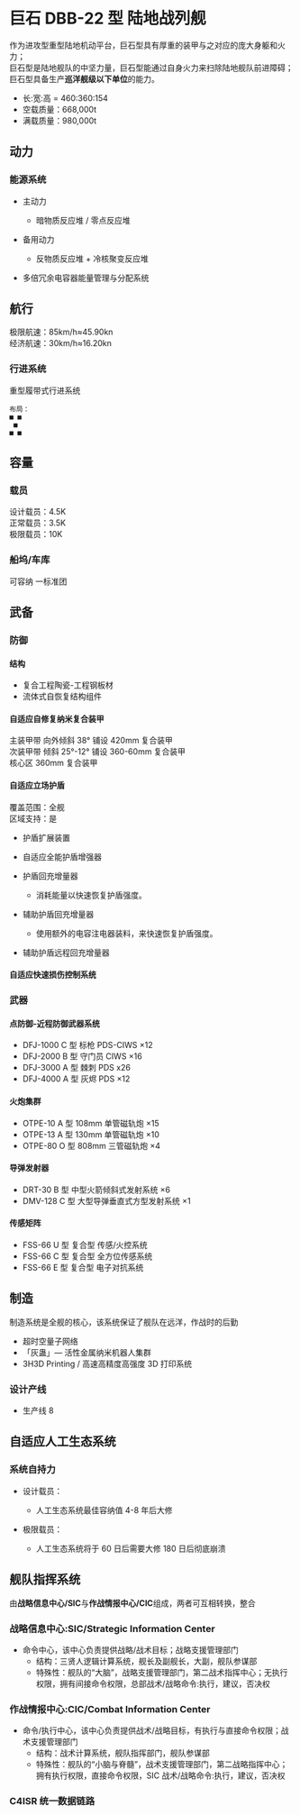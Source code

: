 # 巨石 DBB-22 型 陆地战列舰

作为进攻型重型陆地机动平台，巨石型具有厚重的装甲与之对应的庞大身躯和火力；  
巨石型是陆地舰队的中坚力量，巨石型能通过自身火力来扫除陆地舰队前进障碍；  
巨石型具备生产**巡洋舰级以下单位**的能力。

- 长:宽:高 = 460:360:154
- 空载质量：668,000t
- 满载质量：980,000t

## 动力

### 能源系统

- 主动力
  - 暗物质反应堆 / 零点反应堆

- 备用动力
  - 反物质反应堆 + 冷核聚变反应堆

- 多倍冗余电容器能量管理与分配系统

## 航行

极限航速：85km/h≈45.90kn  
经济航速：30km/h≈16.20kn

### 行进系统

重型履带式行进系统

```text
布局：  
■ ■  
 ■  
■ ■
```

## 容量

### 载员

设计载员：4.5K  
正常载员：3.5K  
极限载员：10K

### 船坞/车库

可容纳 一标准团

## 武备

### 防御

#### 结构

- 复合工程陶瓷-工程钢板材
- 流体式自恢复结构组件

#### 自适应自修复纳米复合装甲

主装甲带 向外倾斜 38° 铺设 420mm 复合装甲  
次装甲带 倾斜 25°-12° 铺设 360-60mm 复合装甲  
核心区 360mm 复合装甲

#### 自适应立场护盾

覆盖范围：全舰  
区域支持：是

- 护盾扩展装置

- 自适应全能护盾增强器

- 护盾回充增量器
  - 消耗能量以快速恢复护盾强度。

- 辅助护盾回充增量器
  - 使用额外的电容注电器装料，来快速恢复护盾强度。

- 辅助护盾远程回充增量器

#### 自适应快速损伤控制系统

### 武器

#### 点防御-近程防御武器系统

- DFJ-1000 C 型 标枪 PDS-CIWS ×12
- DFJ-2000 B 型 守门员 CIWS ×16
- DFJ-3000 A 型 棘刺 PDS x26
- DFJ-4000 A 型 灰烬 PDS ×12

#### 火炮集群

- OTPE-10 A 型 108mm 单管磁轨炮 ×15
- OTPE-13 A 型 130mm 单管磁轨炮 ×10
- OTPE-80 O 型 808mm 三管磁轨炮 ×4

#### 导弹发射器

- DRT-30 B 型 中型火箭倾斜式发射系统 ×6
- DMV-128 C 型 大型导弹垂直式方型发射系统 ×1

#### 传感矩阵

- FSS-66 U 型 复合型 传感/火控系统
- FSS-66 C 型 复合型 全方位传感系统
- FSS-66 E 型 复合型 电子对抗系统

## 制造

制造系统是全舰的核心，该系统保证了舰队在远洋，作战时的后勤

- 超时空量子网络
- 「灰蛊」— 活性金属纳米机器人集群
- 3H3D Printing / 高速高精度高强度 3D 打印系统

### 设计产线

- 生产线 8

## 自适应人工生态系统

### 系统自持力

- 设计载员：
  - 人工生态系统最佳容纳值 4-8 年后大修

- 极限载员：
  - 人工生态系统将于 60 日后需要大修 180 日后彻底崩溃

## 舰队指挥系统

由**战略信息中心/SIC**与**作战情报中心/CIC**组成，两者可互相转换，整合

### 战略信息中心:SIC/Strategic Information Center

- 命令中心，该中心负责提供战略/战术目标；战略支援管理部门
  - 结构：三贤人逻辑计算系统，舰长及副舰长，大副，舰队参谋部
  - 特殊性：舰队的“大脑”，战略支援管理部门，第二战术指挥中心；无执行权限，拥有间接命令权限，总部战术/战略命令:执行，建议，否决权

### 作战情报中心:CIC/Combat Information Center

- 命令/执行中心，该中心负责提供战术/战略目标，有执行与直接命令权限；战术支援管理部门
  - 结构：战术计算系统，舰队指挥部门，舰队参谋部
  - 特殊性：舰队的“小脑与脊髓”，战术支援管理部门，第二战略指挥中心；拥有执行权限，直接命令权限，SIC 战术/战略命令:执行，建议，否决权

### C4ISR 统一数据链路
